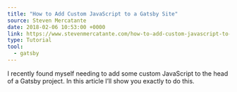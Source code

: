 ```yaml
---
title: "How to Add Custom JavaScript to a Gatsby Site"
source: Steven Mercatante
date: 2018-02-06 10:53:00 +0000
link: https://www.stevenmercatante.com/how-to-add-custom-javascript-to-a-gatsby-site/
type: Tutorial
tool:
  - gatsby
---
```

I recently found myself needing to add some custom JavaScript to the head of a Gatsby project. In this article I’ll show you exactly to do this.





